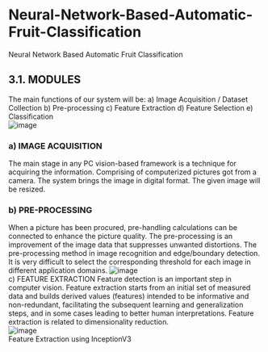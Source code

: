 # Neural-Network-Based-Automatic-Fruit-Classification
Neural Network Based Automatic Fruit Classification
<br> 
## 3.1.	MODULES
The main functions of our system will be:
a)	Image Acquisition / Dataset Collection
b)	Pre-processing 
c)	Feature Extraction
d)	Feature Selection
e)	Classification
<br> 
![image](https://user-images.githubusercontent.com/25412736/177773952-49240395-bb8b-4e8b-9f2b-c8aab326724b.png)
<br> 
### a)	IMAGE ACQUISITION
The main stage in any PC vision-based framework is a technique for acquiring the information. Comprising of computerized pictures got from a camera. The system brings the image in digital format. The given image will be resized.
<br> 
### b)	PRE-PROCESSING
When a picture has been procured, pre-handling calculations can be connected to enhance the picture quality. The pre-processing is an improvement of the image data that suppresses unwanted distortions. The pre-processing method in image recognition and edge/boundary detection. It is very difficult to select the corresponding threshold for each image in different application domains.
![image](https://user-images.githubusercontent.com/25412736/177774088-d7aafe0a-a11a-43ef-bb2e-8e819090dd99.png)
<br> 
c)	FEATURE EXTRACTION
Feature detection is an important step in computer vision. Feature extraction starts from an initial set of measured data and builds derived values (features) intended to be informative and non-redundant, facilitating the subsequent learning and generalization steps, and in some cases leading to better human interpretations. Feature extraction is related to dimensionality reduction.
<br> 
![image](https://user-images.githubusercontent.com/25412736/177774124-5df8d4b4-2fed-450b-a03b-6884e0f008d4.png)
<br> Feature Extraction using InceptionV3 <br> 
